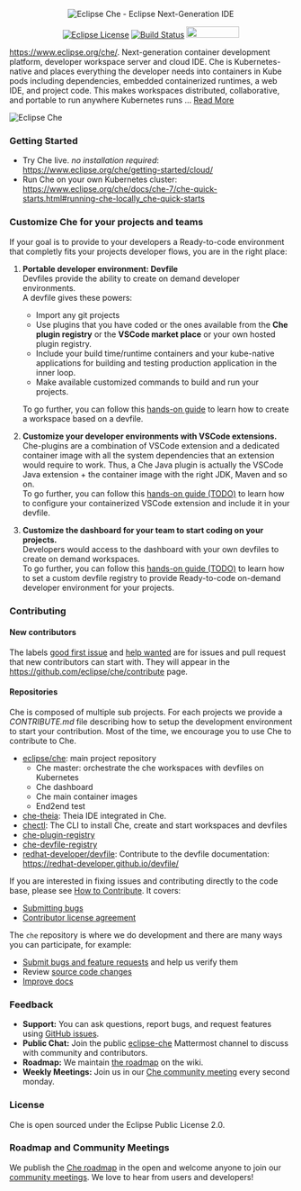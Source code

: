 <div id="header" align="center">

![Eclipse Che - Eclipse Next-Generation IDE](https://raw.githubusercontent.com/eclipse/che/assets/eclipseche.png)

[![Eclipse License](https://img.shields.io/badge/license-Eclipse-brightgreen.svg)](https://github.com/codenvy/che/blob/master/LICENSE)
[![Build Status](https://ci.codenvycorp.com/buildStatus/icon?job=che-master-ci)](https://ci.codenvycorp.com/job/che-master-ci)
<a href="https://sonarcloud.io/dashboard?id=org.eclipse.che%3Ache-parent%3Amaster">
<img src="https://sonarcloud.io/images/project_badges/sonarcloud-black.svg" width="94" height="20" href="" />
</a>

</div>


https://www.eclipse.org/che/. Next-generation container development platform, developer workspace server and cloud IDE. Che is Kubernetes-native and places everything the developer needs into containers in Kube pods including dependencies, embedded containerized runtimes, a web IDE, and project code. This makes workspaces distributed, collaborative, and portable to run anywhere Kubernetes runs ... [Read More](https://www.eclipse.org/che/features/)

![Eclipse Che](https://www.eclipse.org/che/images/hero-technology-v2@2x.png "Eclipse Che")

### Getting Started
- Try Che live. *no installation required*: https://www.eclipse.org/che/getting-started/cloud/
- Run Che on your own Kubernetes cluster: https://www.eclipse.org/che/docs/che-7/che-quick-starts.html#running-che-locally_che-quick-starts


### Customize Che for your projects and teams
If your goal is to provide to your developers a Ready-to-code environment that completly fits
your projects developer flows, you are in the right place:

1. **Portable developer environment: Devfile**\
   Devfiles provide the ability to create on demand developer environments.\
   A devfile gives these powers:
    - Import any git projects
    - Use plugins that you have coded or the ones available from the **Che plugin registry** or the **VSCode market place** or your own hosted plugin registry.
    - Include your build time/runtime containers and your kube-native applications for building and testing production application in the inner loop.
    - Make available customized commands to build and run your projects.

   To go further, you can follow this [hands-on guide](https://www.eclipse.org/che/docs/che-7/using-developer-environments-workspaces.html#starting-a-workspace-with-a-devfile_making-a-workspace-portable-using-a-devfile) to learn how to create a workspace based on a devfile.

2. **Customize your developer environments with VSCode extensions.**\
   Che-plugins are a combination of VSCode extension and a dedicated container image with all the system dependencies that an extension would require to work.
Thus, a Che Java plugin is actually the VSCode Java extension + the container image with the right JDK, Maven and so on.\
To go further, you can follow this [hands-on guide (TODO)]() to learn how to configure your containerized VSCode extension and include it in your devfile.

3. **Customize the dashboard for your team to start coding on your projects.**\
   Developers would access to the dashboard with your own devfiles to create on demand workspaces.\
   To go further, you can follow this [hands-on guide (TODO)]() to learn how to set a custom devfile registry to provide Ready-to-code on-demand developer environment for your projects.



### Contributing
#### New contributors
The labels [good first issue](https://github.com/eclipse/che/labels/good%20first%20issue)
and [help wanted](https://github.com/eclipse/che/labels/help%20wanted) are for issues and pull request that new contributors can start with. They will appear in the https://github.com/eclipse/che/contribute page.

#### Repositories
Che is composed of multiple sub projects. For each projects we provide a *CONTRIBUTE.md* file describing how to setup the development environment to start your contribution. Most of the time, we encourage you to use Che to contribute to Che.

- [eclipse/che](https://github.com/eclipse/che): main project repository
   - Che master: orchestrate the che workspaces with devfiles on Kubernetes
   - Che dashboard
   - Che main container images
   - End2end test
- [che-theia](https://github.com/eclipse/che-theia): Theia IDE integrated in Che.
- [chectl](https://github.com/che-incubator/chectl): The CLI to install Che, create and start workspaces and devfiles
- [che-plugin-registry]()
- [che-devfile-registry](https://github.com/eclipse/che-devfile-registry)
- [redhat-developer/devfile](https://github.com/redhat-developer/devfile): Contribute to the devfile documentation: https://redhat-developer.github.io/devfile/


If you are interested in fixing issues and contributing directly to the code base, please see [How to Contribute](https://github.com/eclipse/che/wiki/How-To-Contribute). It covers:
- [Submitting bugs](https://github.com/eclipse/che/wiki/Submitting-Bugs-and-Suggestions)
- [Contributor license agreement](https://github.com/eclipse/che/wiki/Eclipse-Contributor-Agreement)


The `che` repository is where we do development and there are many ways you can participate, for example:

- [Submit bugs and feature requests](https://github.com/eclipse/che/issues) and help us verify them
- Review [source code changes](https://github.com/eclipse/che/pulls)
- [Improve docs](https://github.com/eclipse/che-docs)


### Feedback
* **Support:** You can ask questions, report bugs, and request features using [GitHub issues](https://github.com/eclipse/che/issues).
* **Public Chat:** Join the public [eclipse-che](https://mattermost.eclipse.org/eclipse/channels/eclipse-che) Mattermost channel to discuss with community and contributors.
* **Roadmap:** We maintain [the roadmap](https://github.com/eclipse/che/wiki/Roadmap) on the wiki. 
* **Weekly Meetings:** Join us in our [Che community meeting](https://github.com/eclipse/che/wiki/Che-Dev-Meetings) every second monday.

### License
Che is open sourced under the Eclipse Public License 2.0.

### Roadmap and Community Meetings
We publish the [Che roadmap](https://github.com/eclipse/che/wiki/Roadmap) in the open and welcome anyone to join our [community meetings](https://github.com/eclipse/che/wiki/Che-Dev-Meetings). We love to hear from users and developers!
